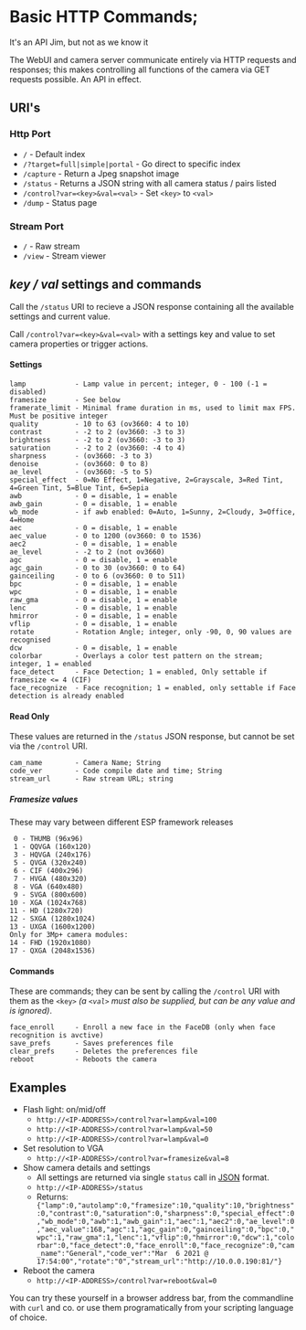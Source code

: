 # Basic HTTP Commands; 
It's an API Jim, but not as we know it

The WebUI and camera server communicate entirely via HTTP requests and responses; this makes controlling all functions of the camera via GET requests possible. An API in effect.

## URI's
### Http Port
* `/` - Default index
* `/?target=full|simple|portal` - Go direct to specific index
* `/capture` - Return a Jpeg snapshot image
* `/status` - Returns a JSON string with all camera status <key>/<value> pairs listed
* `/control?var=<key>&val=<val>` - Set `<key>` to `<val>`
* `/dump` - Status page

### Stream Port
* `/` - Raw stream
* `/view` - Stream viewer

## *key / val* settings and commands

Call the `/status` URI to recieve a JSON response containing all the available settings and current value.

Call `/control?var=<key>&val=<val>` with a settings key and value to set camera properties or trigger actions.

#### Settings
```
lamp            - Lamp value in percent; integer, 0 - 100 (-1 = disabled)
framesize       - See below
framerate_limit - Minimal frame duration in ms, used to limit max FPS. Must be positive integer
quality         - 10 to 63 (ov3660: 4 to 10)
contrast        - -2 to 2 (ov3660: -3 to 3)
brightness      - -2 to 2 (ov3660: -3 to 3)
saturation      - -2 to 2 (ov3660: -4 to 4)
sharpness       - (ov3660: -3 to 3)
denoise         - (ov3660: 0 to 8)
ae_level        - (ov3660: -5 to 5)
special_effect  - 0=No Effect, 1=Negative, 2=Grayscale, 3=Red Tint, 4=Green Tint, 5=Blue Tint, 6=Sepia
awb             - 0 = disable, 1 = enable
awb_gain        - 0 = disable, 1 = enable
wb_mode         - if awb enabled: 0=Auto, 1=Sunny, 2=Cloudy, 3=Office, 4=Home
aec             - 0 = disable, 1 = enable
aec_value       - 0 to 1200 (ov3660: 0 to 1536)
aec2            - 0 = disable, 1 = enable
ae_level        - -2 to 2 (not ov3660)
agc             - 0 = disable, 1 = enable
agc_gain        - 0 to 30 (ov3660: 0 to 64)
gainceiling     - 0 to 6 (ov3660: 0 to 511)
bpc             - 0 = disable, 1 = enable
wpc             - 0 = disable, 1 = enable
raw_gma         - 0 = disable, 1 = enable
lenc            - 0 = disable, 1 = enable
hmirror         - 0 = disable, 1 = enable
vflip           - 0 = disable, 1 = enable
rotate          - Rotation Angle; integer, only -90, 0, 90 values are recognised
dcw             - 0 = disable, 1 = enable
colorbar        - Overlays a color test pattern on the stream; integer, 1 = enabled
face_detect     - Face Detection; 1 = enabled, Only settable if framesize <= 4 (CIF)
face_recognize  - Face recognition; 1 = enabled, only settable if Face detection is already enabled
```
#### Read Only
These values are returned in the `/status` JSON response, but cannot be set via the `/control` URI.
```
cam_name        - Camera Name; String
code_ver        - Code compile date and time; String
stream_url      - Raw stream URL; string
```
##### Framesize values
These may vary between different ESP framework releases
```
 0 - THUMB (96x96)
 1 - QQVGA (160x120)
 3 - HQVGA (240x176)
 5 - QVGA (320x240)
 6 - CIF (400x296)
 7 - HVGA (480x320)
 8 - VGA (640x480)
 9 - SVGA (800x600)
10 - XGA (1024x768)
11 - HD (1280x720)
12 - SXGA (1280x1024)
13 - UXGA (1600x1200)
Only for 3Mp+ camera modules:
14 - FHD (1920x1080)
17 - QXGA (2048x1536)
```
#### Commands
These are commands; they can be sent by calling the `/control` URI with them as the `<key>` *(a `<val>` must also be supplied, but can be any value and is ignored)*.
```
face_enroll     - Enroll a new face in the FaceDB (only when face recognition is avctive)
save_prefs      - Saves preferences file
clear_prefs     - Deletes the preferences file
reboot          - Reboots the camera
```
## Examples
* Flash light: on/mid/off
  * `http://<IP-ADDRESS>/control?var=lamp&val=100`
  * `http://<IP-ADDRESS>/control?var=lamp&val=50`
  * `http://<IP-ADDRESS>/control?var=lamp&val=0`
* Set resolution to VGA
  * `http://<IP-ADDRESS>/control?var=framesize&val=8`
* Show camera details and settings
  * All settings are returned via single `status` call in [JSON](https://www.json.org/) format.
  * `http://<IP-ADDRESS>/status`
  * Returns:
    ```  {"lamp":0,"autolamp":0,"framesize":10,"quality":10,"brightness":0,"contrast":0,"saturation":0,"sharpness":0,"special_effect":0,"wb_mode":0,"awb":1,"awb_gain":1,"aec":1,"aec2":0,"ae_level":0,"aec_value":168,"agc":1,"agc_gain":0,"gainceiling":0,"bpc":0,"wpc":1,"raw_gma":1,"lenc":1,"vflip":0,"hmirror":0,"dcw":1,"colorbar":0,"face_detect":0,"face_enroll":0,"face_recognize":0,"cam_name":"General","code_ver":"Mar  6 2021 @ 17:54:00","rotate":"0","stream_url":"http://10.0.0.190:81/"}```
* Reboot the camera
  * `http://<IP-ADDRESS>/control?var=reboot&val=0`

You can try these yourself in a browser address bar, from the commandline with `curl` and co. or use them programatically from your scripting language of choice.
